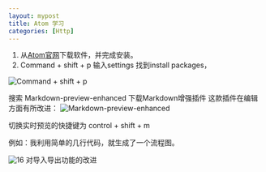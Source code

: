 ```yaml
---
layout: mypost
title: Atom 学习
categories: [Http]
---
```

1. 从[Atom官网](https://atom.io/)下载软件，并完成安装。
2. Command + shift + p 输入settings 找到install packages，

![Command + shift + p](m-02.jpg)

搜索 Markdown-preview-enhanced 下载Markdown增强插件
这款插件在编辑方面有所改进：
![Markdown-preview-enhanced](m-03.jpeg)

切换实时预览的快捷键为 control + shift + m 

例如：我利用简单的几行代码，就生成了一个流程图。

![16](m-01.jpg)
对导入导出功能的改进
